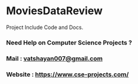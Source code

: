 # MoviesDataReview

Project Include Code and Docs. 

### Need Help on Computer Science Projects ?

### Mail : vatshayan007@gmail.com

### Website : https://www.cse-projects.com/

